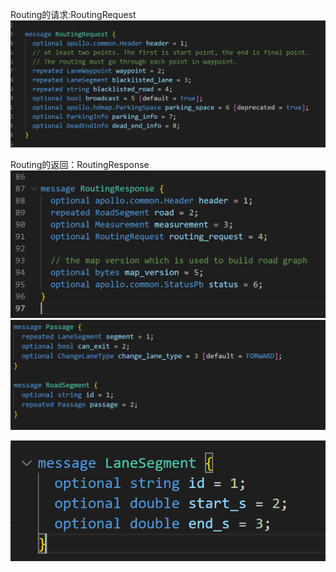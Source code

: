 Routing的请求:RoutingRequest
![](images/Apollo%20Routing%20与PnC%20Map相关笔记_image_1.png)

Routing的返回：RoutingResponse
![](images/Apollo%20Routing%20与PnC%20Map相关笔记_image_2.png)
![](images/Apollo%20Routing%20与PnC%20Map相关笔记_image_3.png)

![](images/Apollo%20Routing%20与PnC%20Map相关笔记_image_4.png)
